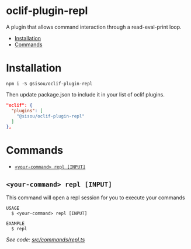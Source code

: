 oclif-plugin-repl
===========

A plugin that allows command interaction through a read-eval-print loop.

<!-- toc -->
* [Installation](#installation)
* [Commands](#commands)
<!-- tocstop -->

# Installation

`npm i -S @sisou/oclif-plugin-repl`

Then update package.json to include it in your list of oclif plugins.

```json
"oclif": {
  "plugins": [
    "@sisou/oclif-plugin-repl"
  ]
},
```

# Commands
<!-- commands -->
* [`<your-command> repl [INPUT]`](#your-command-repl-input)

## `<your-command> repl [INPUT]`

This command will open a repl session for you to execute your commands

```
USAGE
  $ <your-command> repl [INPUT]

EXAMPLE
  $ repl
```

_See code: [src/commands/repl.ts](https://github.com/sisou/oclif-plugin-repl/blob/v0.1.1/src/commands/repl.ts)_
<!-- commandsstop -->
